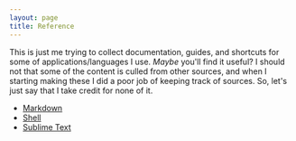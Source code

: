 ```yaml
---
layout: page
title: Reference
---
```



This is just me trying to collect documentation, guides, and shortcuts for some of applications/languages I use. *Maybe* you'll find it useful? I should not that some of the content is culled from other sources, and when I starting making these I did a poor job of keeping track of sources. So, let's just say that I take credit for none of it.  

- [Markdown](/resources/reference/markdown)
- [Shell](/resources/reference/shell)
- [Sublime Text](/resources/reference/sublime-text)




